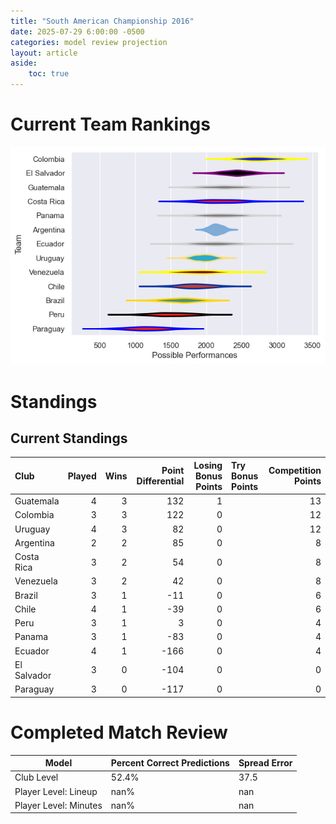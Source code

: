 ```yaml
---  
title: "South American Championship 2016"  
date: 2025-07-29 6:00:00 -0500  
categories: model review projection  
layout: article  
aside:  
    toc: true  
---
```

# Current Team Rankings


![Club Rankings](plots/rankings_South_American_Championship_2016.png)
# Standings

## Current Standings


| Club        |   Played |   Wins |   Point Differential |   Losing Bonus Points | Try Bonus Points   |   Competition Points |
|:------------|---------:|-------:|---------------------:|----------------------:|:-------------------|---------------------:|
| Guatemala   |        4 |      3 |                  132 |                     1 |                    |                   13 |
| Colombia    |        3 |      3 |                  122 |                     0 |                    |                   12 |
| Uruguay     |        4 |      3 |                   82 |                     0 |                    |                   12 |
| Argentina   |        2 |      2 |                   85 |                     0 |                    |                    8 |
| Costa Rica  |        3 |      2 |                   54 |                     0 |                    |                    8 |
| Venezuela   |        3 |      2 |                   42 |                     0 |                    |                    8 |
| Brazil      |        3 |      1 |                  -11 |                     0 |                    |                    6 |
| Chile       |        4 |      1 |                  -39 |                     0 |                    |                    6 |
| Peru        |        3 |      1 |                    3 |                     0 |                    |                    4 |
| Panama      |        3 |      1 |                  -83 |                     0 |                    |                    4 |
| Ecuador     |        4 |      1 |                 -166 |                     0 |                    |                    4 |
| El Salvador |        3 |      0 |                 -104 |                     0 |                    |                    0 |
| Paraguay    |        3 |      0 |                 -117 |                     0 |                    |                    0 |



# Completed Match Review


| Model | Percent Correct Predictions | Spread Error |
| ------ | ------ | ------ |
| Club Level | 52.4% | 37.5 |
| Player Level: Lineup | nan% | nan |
| Player Level: Minutes | nan% | nan |

